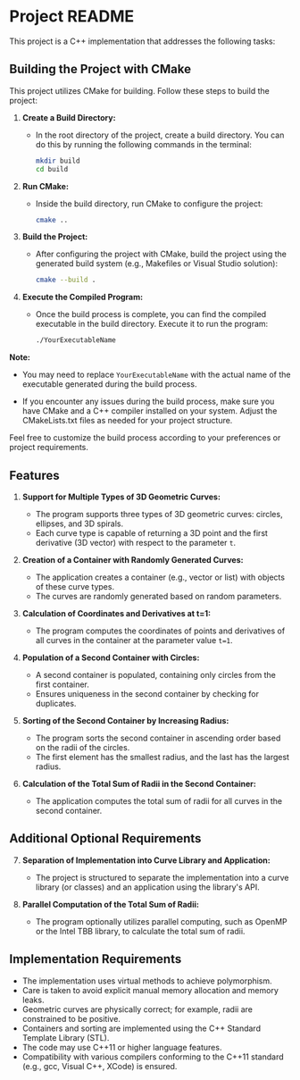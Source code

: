 # Project README

This project is a C++ implementation that addresses the following tasks:

## Building the Project with CMake

This project utilizes CMake for building. Follow these steps to build the project:

1. **Create a Build Directory:**
   - In the root directory of the project, create a build directory. You can do this by running the following commands in the terminal:
     ```bash
     mkdir build
     cd build
     ```

2. **Run CMake:**
   - Inside the build directory, run CMake to configure the project:
     ```bash
     cmake ..
     ```

3. **Build the Project:**
   - After configuring the project with CMake, build the project using the generated build system (e.g., Makefiles or Visual Studio solution):
     ```bash
     cmake --build .
     ```

4. **Execute the Compiled Program:**
   - Once the build process is complete, you can find the compiled executable in the build directory. Execute it to run the program:
     ```bash
     ./YourExecutableName
     ```

**Note:**
- You may need to replace `YourExecutableName` with the actual name of the executable generated during the build process.

- If you encounter any issues during the build process, make sure you have CMake and a C++ compiler installed on your system. Adjust the CMakeLists.txt files as needed for your project structure.

Feel free to customize the build process according to your preferences or project requirements.


## Features

1. **Support for Multiple Types of 3D Geometric Curves:**
   - The program supports three types of 3D geometric curves: circles, ellipses, and 3D spirals.
   - Each curve type is capable of returning a 3D point and the first derivative (3D vector) with respect to the parameter `t`.

2. **Creation of a Container with Randomly Generated Curves:**
   - The application creates a container (e.g., vector or list) with objects of these curve types.
   - The curves are randomly generated based on random parameters.

3. **Calculation of Coordinates and Derivatives at t=1:**
   - The program computes the coordinates of points and derivatives of all curves in the container at the parameter value `t=1`.

4. **Population of a Second Container with Circles:**
   - A second container is populated, containing only circles from the first container.
   - Ensures uniqueness in the second container by checking for duplicates.

5. **Sorting of the Second Container by Increasing Radius:**
   - The program sorts the second container in ascending order based on the radii of the circles.
   - The first element has the smallest radius, and the last has the largest radius.

6. **Calculation of the Total Sum of Radii in the Second Container:**
   - The application computes the total sum of radii for all curves in the second container.

## Additional Optional Requirements

7. **Separation of Implementation into Curve Library and Application:**
   - The project is structured to separate the implementation into a curve library (or classes) and an application using the library's API.

8. **Parallel Computation of the Total Sum of Radii:**
   - The program optionally utilizes parallel computing, such as OpenMP or the Intel TBB library, to calculate the total sum of radii.

## Implementation Requirements

- The implementation uses virtual methods to achieve polymorphism.
- Care is taken to avoid explicit manual memory allocation and memory leaks.
- Geometric curves are physically correct; for example, radii are constrained to be positive.
- Containers and sorting are implemented using the C++ Standard Template Library (STL).
- The code may use C++11 or higher language features.
- Compatibility with various compilers conforming to the C++11 standard (e.g., gcc, Visual C++, XCode) is ensured.
